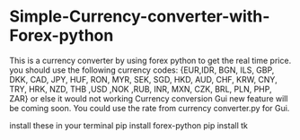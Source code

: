 # Simple-Currency-converter-with-Forex-python
This is a currency converter by using forex python to get the real time price.
you should use the following currency codes:
{EUR,IDR, BGN, ILS, GBP, DKK, CAD, JPY, HUF, RON, MYR, SEK, SGD, HKD, AUD, CHF, KRW, CNY, TRY, HRK, NZD, THB ,USD ,NOK ,RUB, INR, MXN, CZK, BRL, PLN, PHP, ZAR}
or else it would not working
Currency conversion Gui new feature will be coming soon.
You could use the rate from currency converter.py for Gui.

install these in your terminal
pip install forex-python
pip install tk



